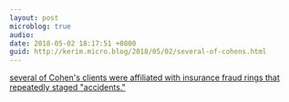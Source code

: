 ```yaml
---
layout: post
microblog: true
audio: 
date: 2018-05-02 18:17:51 +0800
guid: http://kerim.micro.blog/2018/05/02/several-of-cohens.html
---
```

[several of Cohen's clients were affiliated with insurance fraud rings that repeatedly staged "accidents."](http://www.rollingstone.com/shady-cases-michael-cohen-personal-injury-practice-w519679)
